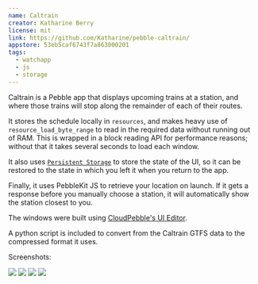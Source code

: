 ```yaml
---
name: Caltrain
creator: Katharine Berry
license: mit
link: https://github.com/Katharine/pebble-caltrain/
appstore: 53eb5caf6743f7a863000201
tags:
  - watchapp
  - js
  - storage
---
```


Caltrain is a Pebble app that displays upcoming trains at a station, and where
those trains will stop along the remainder of each of their routes.

It stores the schedule locally in ``resources``, and makes heavy use of
``resource_load_byte_range`` to read in the required data without running out
of RAM. This is wrapped in a block reading API for performance reasons; without
that it takes several seconds to load each window.

It also uses [`Persistent Storage`](``Storage``) to store the state of the UI,
so it can be restored to the state in which you left it when you return to the
app.

Finally, it uses PebbleKit JS to retrieve your location on launch. If it gets a
response before you manually choose a station, it will automatically show the
station closest to you.

The windows were built using [CloudPebble's UI Editor][ui-editor].

A python script is included to convert from the Caltrain GTFS data to the
compressed format it uses.

Screenshots:

![](http://i.imgur.com/iGGxV9q.png)
![](http://i.imgur.com/RNeaSQ1.png)
![](http://i.imgur.com/23kD7ie.png)
![](http://i.imgur.com/mHFaUMy.png)

[ui-editor]: /blog/2014/08/08/CloudPebble-Graphical-UI-Editor/
